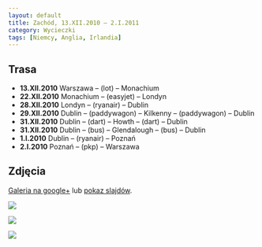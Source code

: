 ```yaml
---
layout: default
title: Zachód, 13.XII.2010 – 2.I.2011
category: Wycieczki
tags: [Niemcy, Anglia, Irlandia]
---
```


Trasa
-----

* **13.XII.2010** Warszawa – (lot) – Monachium
* **22.XII.2010** Monachium – (easyjet) – Londyn
* **28.XII.2010** Londyn – (ryanair) – Dublin
* **29.XII.2010** Dublin – (paddywagon) – Kilkenny – (paddywagon) – Dublin
* **31.XII.2010** Dublin – (dart) – Howth – (dart) – Dublin
* **31.XII.2010** Dublin – (bus) – Glendalough – (bus) – Dublin
* **1.I.2010** Dublin – (ryanair) – Poznań
* **2.I.2010** Poznań – (pkp) – Warszawa

Zdjęcia
-------

[Galeria na google+](https://plus.google.com/photos/+TomekKobyli%C5%84ski/albums/5550964288754231969?banner=pwa&sort=1) lub
[pokaz slajdów](https://plus.google.com/photos/+TomekKobyli%C5%84ski/albums/5550964288754231969/5550964311619679298?banner=pwa&sort=1&pid=5550964311619679298&oid=%2BTomekKobyli%C5%84ski).

![](https://cloud.githubusercontent.com/assets/1532732/3071661/ecf0d20e-e2ba-11e3-9d31-15b13622af1c.JPG)

![](https://cloud.githubusercontent.com/assets/1532732/3071662/edf61ff6-e2ba-11e3-8460-b53cdbf4fce1.JPG)

![](https://cloud.githubusercontent.com/assets/1532732/3071663/ef62fdd2-e2ba-11e3-8ae1-ca9a95f22b5c.JPG)
